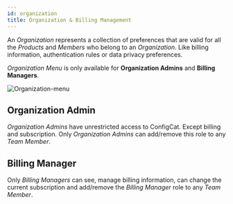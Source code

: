 ```yaml
---
id: organization
title: Organization & Billing Management
---
```

An *Organization* represents a collection of preferences that are valid for all the *Products* and *Members* who belong to
an *Organization*. Like billing information, authentication rules or data privacy preferences.

*Organization Menu* is only available for **Organization Admins** and **Billing Managers**.

![Organization-menu](/assets/organization-menu.png)

## Organization Admin
*Organization Admins* have unrestricted access to ConfigCat. Except billing and subscription. Only *Organization Admins* can
add/remove this role to any *Team Member*.

## Billing Manager
Only *Billing Managers* can see, manage billing information, can change the current subscription and add/remove 
the *Billing Manager* role to any *Team Member*.